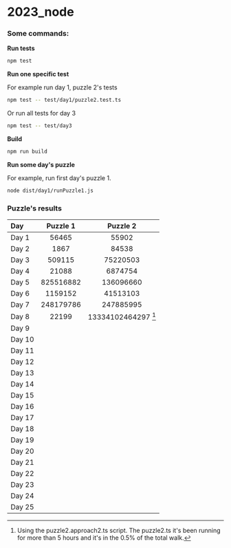 # 2023_node

### Some commands:

__Run tests__
```bash
npm test
```

__Run one specific test__

For example run day 1, puzzle 2's tests
```bash
npm test -- test/day1/puzzle2.test.ts
```

Or run all tests for day 3
```bash
npm test -- test/day3
```

__Build__
```bash
npm run build
```

__Run some day's puzzle__

For example, run first day's puzzle 1.
```bash
node dist/day1/runPuzzle1.js
```

### Puzzle's results

| Day   | Puzzle 1 | Puzzle 2 |
| :---  | :---:    | :---:    |
| Day 1 | 56465    | 55902    |
| Day 2 | 1867     | 84538    |
| Day 3 | 509115   | 75220503 |
| Day 4 | 21088    | 6874754  |
| Day 5 | 825516882 | 136096660 |
| Day 6 | 1159152  | 41513103 |
| Day 7 | 248179786 | 247885995 |
| Day 8 | 22199 | 13334102464297 [^1] |
| Day 9 |||
| Day 10 |||
| Day 11 |||
| Day 12 |||
| Day 13 |||
| Day 14 |||
| Day 15 |||
| Day 16 |||
| Day 17 |||
| Day 18 |||
| Day 19 |||
| Day 20 |||
| Day 21 |||
| Day 22 |||
| Day 23 |||
| Day 24 |||
| Day 25 |||


[^1]: Using the puzzle2.approach2.ts script. The puzzle2.ts it's been running for more than 5 hours and it's in the 0.5% of the total walk.
